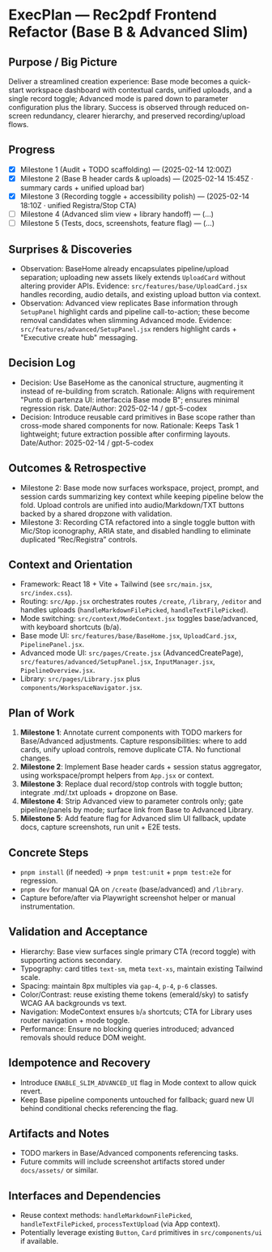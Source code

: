 # ExecPlan — Rec2pdf Frontend Refactor (Base B & Advanced Slim)

## Purpose / Big Picture
Deliver a streamlined creation experience: Base mode becomes a quick-start workspace dashboard with contextual cards, unified uploads, and a single record toggle; Advanced mode is pared down to parameter configuration plus the library. Success is observed through reduced on-screen redundancy, clearer hierarchy, and preserved recording/upload flows.

## Progress
- [x] Milestone 1 (Audit + TODO scaffolding) — (2025-02-14 12:00Z)
- [x] Milestone 2 (Base B header cards & uploads) — (2025-02-14 15:45Z · summary cards + unified upload bar)
- [x] Milestone 3 (Recording toggle + accessibility polish) — (2025-02-14 18:10Z · unified Registra/Stop CTA)
- [ ] Milestone 4 (Advanced slim view + library handoff) — (…)
- [ ] Milestone 5 (Tests, docs, screenshots, feature flag) — (…)

## Surprises & Discoveries
- Observation: BaseHome already encapsulates pipeline/upload separation; uploading new assets likely extends `UploadCard` without altering provider APIs.
  Evidence: `src/features/base/UploadCard.jsx` handles recording, audio details, and existing upload button via context.
- Observation: Advanced view replicates Base information through `SetupPanel` highlight cards and pipeline call-to-action; these become removal candidates when slimming Advanced mode.
  Evidence: `src/features/advanced/SetupPanel.jsx` renders highlight cards + "Executive create hub" messaging.

## Decision Log
- Decision: Use BaseHome as the canonical structure, augmenting it instead of re-building from scratch.
  Rationale: Aligns with requirement "Punto di partenza UI: interfaccia Base mode B"; ensures minimal regression risk.
  Date/Author: 2025-02-14 / gpt-5-codex
- Decision: Introduce reusable card primitives in Base scope rather than cross-mode shared components for now.
  Rationale: Keeps Task 1 lightweight; future extraction possible after confirming layouts.
  Date/Author: 2025-02-14 / gpt-5-codex

## Outcomes & Retrospective
- Milestone 2: Base mode now surfaces workspace, project, prompt, and session cards summarizing key context while keeping pipeline below the fold. Upload controls are unified into audio/Markdown/TXT buttons backed by a shared dropzone with validation.
- Milestone 3: Recording CTA refactored into a single toggle button with Mic/Stop iconography, ARIA state, and disabled handling to eliminate duplicated “Rec/Registra” controls.

## Context and Orientation
- Framework: React 18 + Vite + Tailwind (see `src/main.jsx`, `src/index.css`).
- Routing: `src/App.jsx` orchestrates routes `/create`, `/library`, `/editor` and handles uploads (`handleMarkdownFilePicked`, `handleTextFilePicked`).
- Mode switching: `src/context/ModeContext.jsx` toggles base/advanced, with keyboard shortcuts (b/a).
- Base mode UI: `src/features/base/BaseHome.jsx`, `UploadCard.jsx`, `PipelinePanel.jsx`.
- Advanced mode UI: `src/pages/Create.jsx` (AdvancedCreatePage), `src/features/advanced/SetupPanel.jsx`, `InputManager.jsx`, `PipelineOverview.jsx`.
- Library: `src/pages/Library.jsx` plus `components/WorkspaceNavigator.jsx`.

## Plan of Work
1. **Milestone 1**: Annotate current components with TODO markers for Base/Advanced adjustments. Capture responsibilities: where to add cards, unify upload controls, remove duplicate CTA. No functional changes.
2. **Milestone 2**: Implement Base header cards + session status aggregator, using workspace/prompt helpers from `App.jsx` or context.
3. **Milestone 3**: Replace dual record/stop controls with toggle button; integrate .md/.txt uploads + dropzone on Base.
4. **Milestone 4**: Strip Advanced view to parameter controls only; gate pipeline/panels by mode; surface link from Base to Advanced Library.
5. **Milestone 5**: Add feature flag for Advanced slim UI fallback, update docs, capture screenshots, run unit + E2E tests.

## Concrete Steps
- `pnpm install` (if needed) → `pnpm test:unit` + `pnpm test:e2e` for regression.
- `pnpm dev` for manual QA on `/create` (base/advanced) and `/library`.
- Capture before/after via Playwright screenshot helper or manual instrumentation.

## Validation and Acceptance
- Hierarchy: Base view surfaces single primary CTA (record toggle) with supporting actions secondary.
- Typography: card titles `text-sm`, meta `text-xs`, maintain existing Tailwind scale.
- Spacing: maintain 8px multiples via `gap-4`, `p-4`, `p-6` classes.
- Color/Contrast: reuse existing theme tokens (emerald/sky) to satisfy WCAG AA backgrounds vs text.
- Navigation: ModeContext ensures `b`/`a` shortcuts; CTA for Library uses router navigation + mode toggle.
- Performance: Ensure no blocking queries introduced; advanced removals should reduce DOM weight.

## Idempotence and Recovery
- Introduce `ENABLE_SLIM_ADVANCED_UI` flag in Mode context to allow quick revert.
- Keep Base pipeline components untouched for fallback; guard new UI behind conditional checks referencing the flag.

## Artifacts and Notes
- TODO markers in Base/Advanced components referencing tasks.
- Future commits will include screenshot artifacts stored under `docs/assets/` or similar.

## Interfaces and Dependencies
- Reuse context methods: `handleMarkdownFilePicked`, `handleTextFilePicked`, `processTextUpload` (via App context).
- Potentially leverage existing `Button`, `Card` primitives in `src/components/ui` if available.
